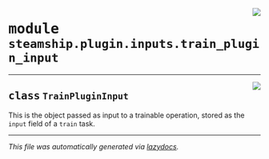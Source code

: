 <!-- markdownlint-disable -->

<a href="https://github.com/steamship-core/python-client/tree/main/src/steamship/plugin/inputs/train_plugin_input.py#L0"><img align="right" style="float:right;" src="https://img.shields.io/badge/-source-cccccc?style=flat-square"></a>

# <kbd>module</kbd> `steamship.plugin.inputs.train_plugin_input`






---

<a href="https://github.com/steamship-core/python-client/tree/main/src/steamship/plugin/inputs/train_plugin_input.py#L10"><img align="right" style="float:right;" src="https://img.shields.io/badge/-source-cccccc?style=flat-square"></a>

## <kbd>class</kbd> `TrainPluginInput`
This is the object passed as input to a trainable operation, stored as the `input` field of a `train` task. 







---

_This file was automatically generated via [lazydocs](https://github.com/ml-tooling/lazydocs)._
